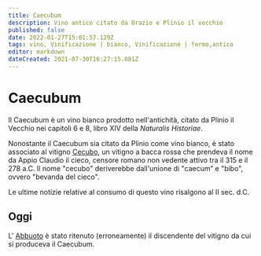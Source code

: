 ```yaml
---
title: Caecubum
description: Vino antico citato da Orazio e Plinio il vecchio
published: false
date: 2022-01-27T15:01:57.129Z
tags: vino, Vinificazione | bianco, Vinificazione | fermo,antico
editor: markdown
dateCreated: 2021-07-30T16:27:15.081Z
---
```


# Caecubum

Il Caecubum è un vino bianco prodotto nell'antichità, citato da Plinio il Vecchio nei capitoli 6 e 8, libro XIV della *Naturalis Historiae*. 

Nonostante il Caecubum sia citato da Plinio come vino bianco, è stato associato al vitigno [Cecubo](/vitigni/Italia/bacca-nera/cecubo), un vitigno a bacca rossa che prendeva il nome da Appio Claudio il cieco, censore romano non vedente attivo tra il 315 e il 278 a.C. Il nome "cecubo" deriverebbe dall'unione di "caecum” e "bibo", ovvero "bevanda del cieco".

Le ultime notizie relative al consumo di questo vino risalgono al II sec. d.C.

## Oggi
L' [Abbuoto](/vitigni/Italia/bacca-nera/abbuoto) è stato ritenuto (erroneamente) il discendente del vitigno da cui si produceva il Caecubum.  